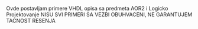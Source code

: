 Ovde postavljam primere VHDL opisa sa predmeta AOR2 i Logicko Projektovanje
NISU SVI PRIMERI SA VEZBI OBUHVACENI, NE GARANTUJEM TACNOST RESENJA

